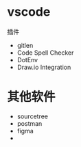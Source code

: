 
# vscode

插件
- gitlen
- Code Spell Checker
- DotEnv
- Draw.io Integration

# 其他软件

- sourcetree
- postman
- figma
- 